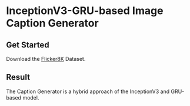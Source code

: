 # InceptionV3-GRU-based Image Caption Generator

## Get Started
Download the [Flicker8K](https://www.kaggle.com/datasets/adityajn105/flickr8k) Dataset.

## Result
The Caption Generator is a hybrid approach of the InceptionV3 and GRU-based model.
